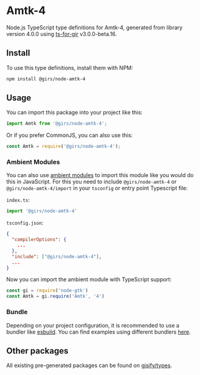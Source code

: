 
# Amtk-4

Node.js TypeScript type definitions for Amtk-4, generated from library version 4.0.0 using [ts-for-gir](https://github.com/gjsify/ts-for-gir) v3.0.0-beta.16.


## Install

To use this type definitions, install them with NPM:
```bash
npm install @girs/node-amtk-4
```

## Usage

You can import this package into your project like this:
```ts
import Amtk from '@girs/node-amtk-4';
```

Or if you prefer CommonJS, you can also use this:
```ts
const Amtk = require('@girs/node-amtk-4');
```

### Ambient Modules

You can also use [ambient modules](https://github.com/gjsify/ts-for-gir/tree/main/packages/cli#ambient-modules) to import this module like you would do this in JavaScript.
For this you need to include `@girs/node-amtk-4` or `@girs/node-amtk-4/import` in your `tsconfig` or entry point Typescript file:

`index.ts`:
```ts
import '@girs/node-amtk-4'
```

`tsconfig.json`:
```json
{
  "compilerOptions": {
    ...
  },
  "include": ["@girs/node-amtk-4"],
  ...
}
```

Now you can import the ambient module with TypeScript support: 

```ts
const gi = require('node-gtk')
const Amtk = gi.require('Amtk', '4')
```


### Bundle

Depending on your project configuration, it is recommended to use a bundler like [esbuild](https://esbuild.github.io/). You can find examples using different bundlers [here](https://github.com/gjsify/ts-for-gir/tree/main/examples).

## Other packages

All existing pre-generated packages can be found on [gjsify/types](https://github.com/gjsify/types).

